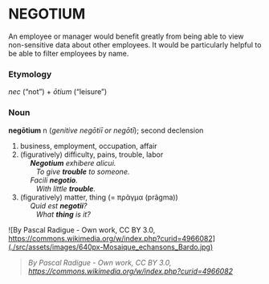 # NEGOTIUM

An employee or manager would benefit greatly from being able to view non-sensitive data about other employees. It would be particularly helpful to be able to filter employees by name.
<br>

### Etymology
*nec* (“not”) +‎ *ōtium* (“leisure”)
 
### Noun
**negōtium** n (*genitive negōtiī or negōtī*); second declension

1. business, employment, occupation, affair
2. (figuratively) difficulty, pains, trouble, labor<br>
&nbsp;&nbsp;&nbsp;&nbsp;&nbsp;***Negotium** exhibere alicui.* <br>
&nbsp;&nbsp;&nbsp;&nbsp;&nbsp;&nbsp;&nbsp;&nbsp;*To give **trouble** to someone.*<br>
&nbsp;&nbsp;&nbsp;&nbsp;&nbsp;*Facili **negotio**.*<br>
&nbsp;&nbsp;&nbsp;&nbsp;&nbsp;&nbsp;&nbsp;&nbsp;*With little **trouble**.*<br>
3. (figuratively) matter, thing (= πρᾶγμα (prâgma))<br>
&nbsp;&nbsp;&nbsp;&nbsp;&nbsp;*Quid est **negotii**?*<br>
&nbsp;&nbsp;&nbsp;&nbsp;&nbsp;&nbsp;&nbsp;&nbsp;*What **thing** is it?*

![By Pascal Radigue - Own work, CC BY 3.0, https://commons.wikimedia.org/w/index.php?curid=4966082](./src/assets/images/640px-Mosaique_echansons_Bardo.jpg)<br>
>*By Pascal Radigue - Own work, CC BY 3.0, https://commons.wikimedia.org/w/index.php?curid=4966082*
